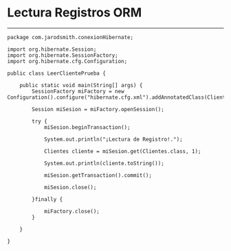 # Lectura Registros ORM

---

    package com.jarodsmith.conexionHibernate;

    import org.hibernate.Session;
    import org.hibernate.SessionFactory;
    import org.hibernate.cfg.Configuration;

    public class LeerClientePrueba {

        public static void main(String[] args) {
            SessionFactory miFactory = new Configuration().configure("hibernate.cfg.xml").addAnnotatedClass(Clientes.class).buildSessionFactory();

            Session miSesion = miFactory.openSession();
            
            try {
                miSesion.beginTransaction();
                
                System.out.println("¡Lectura de Registro!.");
                
                Clientes cliente = miSesion.get(Clientes.class, 1);
                
                System.out.println(cliente.toString());
                
                miSesion.getTransaction().commit();
                
                miSesion.close();
                
            }finally {
                
                miFactory.close();
            }

        }

    }
